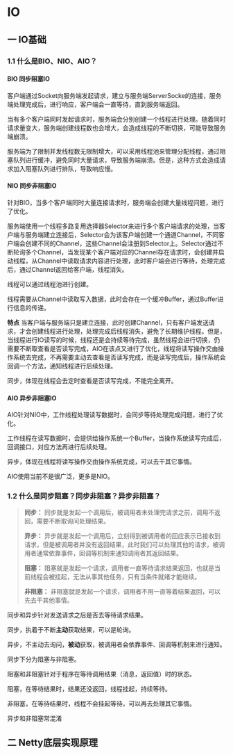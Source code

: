 # IO

## 一 IO基础

### 1.1 什么是BIO、NIO、AIO？

#### BIO 同步阻塞IO

客户端通过Socket向服务端发起请求，建立与服务端ServerSocke的连接，服务端处理完成后，进行响应，客户端会一直等待，直到服务端返回。

当有多个客户端同时发起请求时，服务端会分别创建一个线程进行处理。随着同时请求量变大，服务端创建线程数也会增大，会造成线程的不断切换，可能导致服务端崩溃。

服务端为了限制并发线程数无限制增大，可以采用线程池来管理分配线程，通过阻塞队列进行缓冲，避免同时大量请求，导致服务端崩溃。但是，这种方式会造成请求加入阻塞队列进行排队，导致响应慢。

#### NIO 同步非阻塞IO 

针对BIO，当多个客户端同时大量连接请求时，服务端会创建大量线程问题，进行了优化。

服务端使用一个线程多路复用选择器Selector来进行多个客户端请求的处理，当客户端与服务端建立连接后，Selector会为该客户端创建一个通道Channel，不同客户端会创建不同的Channel，这些Channel会注册到Selector上。Selector通过不断轮询多个Channel，当发现某个客户端对应的Channel存在请求时，会创建并启动线程，从Channel中读取请求内容进行处理，此时客户端会进行等待，处理完成后，通过Channel返回给客户端，线程消失。

线程可以通过线程池进行创建。

线程需要从Channel中读取写入数据，此时会存在一个缓冲Buffer，通过Buffer进行信息的传递。

**特点** 当客户端与服务端只是建立连接，此时创建Channel，只有客户端发送请求，才会创建线程进行处理，处理完成后线程消失，避免了长期维护线程。但是，当线程进行IO读写的时候，线程还是会持续等待完成，虽然线程会进行切换，仍需要不断取查看是否读写完成，AIO在该点又进行了优化，线程将读写操作交由操作系统去完成，不再需要主动去查看是否读写完成，而是读写完成后，操作系统会回调一个方法，通知线程进行后续处理。

同步，体现在线程会去定时查看是否读写完成，不能完全离开。

#### AIO 异步非阻塞IO

AIO针对NIO中，工作线程处理读写数据时，会同步等待处理完成问题，进行了优化。

工作线程在读写数据时，会提供给操作系统一个Buffer，当操作系统读写完成后，回调接口，对应方法再进行后续处理。

异步，体现在线程将读写操作交由操作系统完成，可以去干其它事情。

AIO使用当前不是很广泛，更多是NIO。



### 1.2 什么是同步阻塞？同步非阻塞？异步非阻塞？

> **同步：** 同步就是发起一个调用后，被调用者未处理完请求之前，调用不返回，需要不断取询问处理结果。
>
> **异步：** 异步就是发起一个调用后，立刻得到被调用者的回应表示已接收到请求，但是被调用者并没有返回结果，此时我们可以处理其他的请求，被调用者通常依靠事件，回调等机制来通知调用者其返回结果。
>
> **阻塞：** 阻塞就是发起一个请求，调用者一直等待请求结果返回，也就是当前线程会被挂起，无法从事其他任务，只有当条件就绪才能继续。
>
> **非阻塞：** 非阻塞就是发起一个请求，调用者不用一直等着结果返回，可以先去干其他事情。

同步和异步针对发送请求之后是否去等待请求结果。

同步，执着于不断**主动**获取结果，可以是轮询。

异步，不主动去询问，**被动**获取，被调用者会依靠事件、回调等机制来进行通知。



同步下分为阻塞与非阻塞。

阻塞和非阻塞针对于程序在等待调用结果（消息，返回值）时的状态。

阻塞，在等待结果时，结果还没返回，线程挂起，持续等待。

非阻塞，在等待结果时，线程不会挂起等待，可以再去处理其它事情。



异步和非阻塞常混淆



## 二 Netty底层实现原理


